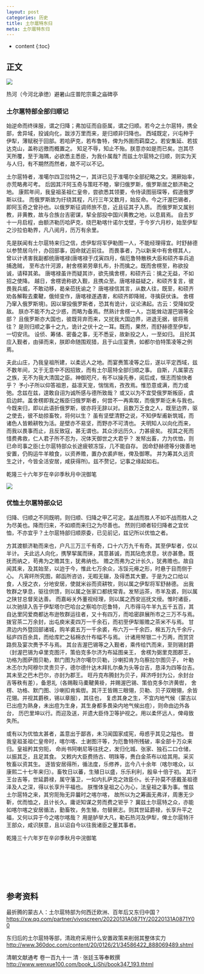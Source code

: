 ```yaml
---
layout: post
categories: 历史
title: 土尔扈特东归
meta: 土尔扈特东归
---
```

* content
{:toc}

## 正文

![]({{site.baseurl}}/images/20220210/20220210122130.jpg)

热河（今河北承徳）避暑山庄普陀宗乘之庙碑亭

### 土尔扈特部全部归顺记

始逆命而终徕服，谓之归降；弗加征而自臣属，谓之归顺。若今之土尔扈特，携全部，舍异域，投诚向化，跋涉万里而来，是归顺非归降也。
西域既定，兴屯种于伊犁，薄赋税于回部。若哈萨克，若布鲁特，俾为外圉而羁糜之。若安集延、若拔达克山，盖称远徼而概置之。
知足不辱，知止不殆。朕意亦如是而已矣。岂其尽天所覆，至于海隅，必欲悉主悉臣，为我仆属哉?
而兹土尔扈特之归顺，则实为天与人归，有不期然而然者，故不可以不记。

土尔扈特者，准噶尔四卫拉特之一，其详已见于准噶尔全部纪略之文。溯厥始率，亦荒略弗可考。
后因其汗阿玉奇与策旺不睦，窜归俄罗斯，俄罗斯居之额济勒之地。
康熙年间，我皇祖圣祖仁皇帝，尝欲悉其领要，令侍读图丽琛等，假道俄罗斯以往。
而俄罗斯故为纡绕其程，凡行三年又数月，始反命。今之汗渥巴锡者，即阿玉奇之曾孙也。以俄罗斯征调师旅不息，近且征其子入质。
而俄罗斯又属别教，非黄教，故与合族台吉密谋，挈全部投中国兴黄教之地，以息肩焉。
自去岁十一月启程，由额济勒历哈萨克，绕巴勒喀什诺尔戈壁，于今岁六月杪，始至伊犁之沙拉伯勒界，凡八阅月，历万有余里。

先是朕闻有土尔扈特来归之信，虑伊犁将军伊勒图一人，不能经理得宜。时舒赫德以参赞居乌什，办回部事，因命就近前往。
而畏事者，乃以新来中有舍楞其人，曾以计诱害我副都统唐喀禄(唐喀禄于戊寅四月，偕厄鲁特散秩大臣和硕齐率兵追捕逸贼，
至布古什河源，射舍楞弟劳章扎布，扑而擒之。既而舍楞至，称欲投诚，请释其弟。
唐喀禄虽许而疑其诈，欲先擒舍楞，和硕齐云：擒之无益，不如招之使降。
越日，舍楞诡称欲入觐，且携众至。唐喀禄益疑之，和硕齐复言，彼畏我兵威，不敢动移，曷亲莅抚谕之？
唐喀禄信其言，从数人往，既至，和硕齐劝各解鞍去橐鞬，俄倾变作，唐喀禄遂遇害，和硕齐即降贼，寻擒获伏诛。
舍楞乃窜入俄罗斯境)。因以窜投俄罗斯者，恐其有诡计，议论沸起。古云：受降如受敌。
朕亦不能不为之少惑，而略为备焉。然熟计舍楞一人，岂能耸动渥巴锡等全部？
且俄罗斯亦大国也，彼既背弃而来，又扰我大国边界，进退无据，彼将焉往？
是则归顺之事十之九，诡计之伏十之一耳。既而，果然，而舒赫德至伊犁，一切安讯。
设侦、筹储、密备之事，无不悉妥，故新投之人，一至如归。
且抡其应入觐者，由驿而来，朕即命随围观猎，且于山庄宴赉，如都尔伯特策凌等之例焉。

夫此山庄，乃我皇祖所建，以柔远人之地。而宴赉策凌等之后，遂以平定西域，兹不数年间，又于无意中不因招致，而有土尔扈特全部归顺之事。
自斯，凡属蒙古之族，无不为我大清国之臣。神御咫尺，有不以操先券，阅后成，惬志而愉快者乎？
予小子所以仰答祖恩，益凛天宠，惴惴焉，孜孜焉。惟恐意或满，而力或弛。念兹在兹，遑敢自诩为诚所感与德所致哉？
或又以为不宜受俄罗斯叛臣，虞启边衅。盖舍楞即我之叛臣归俄罗斯者，何尝不一再索取，而俄罗斯讫未与我也。
今既来归，即以此语折俄罗斯，彼亦将无辞以对。且数万乏食之人，既至边界，驱之使去，彼不劫掠畜牧，将何以生？
虽有坚壁清野之说，不知伊犁甫新筑城，而诸色人皆赖耕牧为活。是壁亦不易坚，而野亦不可清也。
夫明知人以向化而来，而我以畏事而止，且反致寇，甚无谓也。其众涉远历久，力甚疲矣。
视其之死而惜费弗救，仁人君子所不忍为，况体天御世之大君乎？
发帑出畜，力为优恤，则已命司事之臣(土尔扈特部众长途疲顿冻馁，几不能自存。
因命舒赫德等分拨善地安置，仍购运牛羊粮食，以资养赡，置办衣裘庐帐，俾及御寒。
并为筹其久远资生之计，今皆全活安居，咸获得所)。兹不赘记，记事之缘起如右。

乾隆三十六年岁在辛卯季秋月中浣御笔

![]({{site.baseurl}}/images/20220210/20220210122135.jpg)

### 优恤土尔扈特部众记

归降、归顺之不同既明，则归顺、归降之甲乙可定。盖战而胜人不如不战而胜人之为尽美也。降而归来，不如顺而来归之为尽善也。
然则归顺者较归降者之宜优恤，不亦宜乎？土尔扈特部归顺原委，已见前记，兹记所以优恤之者。

方其渡额济勒而来也，户凡三万三千有奇，口十六万九千有奇。其至伊犁者，仅以半计。
夫此远人向化，携孥挈属而徕，其意甚诚，而其阽危求息，状亦甚惫。既抚而纳之，苟弗为之赡其生，犹弗纳也。
赡之而弗为之计长久，犹弗赡也。故自闻其来，及其始至，以迨于今，惟此七万余众，冻馁元瘠之形，时悬于目而侧于心。
凡宵旰所究图，邮函所咨访，无暇无辍，及得悉其大要。于是为之口给以食，人授之衣，分地安居，使就米谷而资耕牧，则以属之伊犁将军舒赫德。
出我牧群之孳息，驱往供馈，则以属之张家口都统常青。发帑运茶，市羊及裘，则以属之陕甘总督吴达善。
而嘉峪关外董视经理，则以属之西安巡抚文绶。惟时诸臣，以次驰牍入告于伊犁塔尔巴哈台之察哈尔厄鲁特，
凡市得马牛羊九五千五百，其自达里冈爱商都达布逊牧群运往者，又十有四万，而哈密辟展所市之三万不与焉。
拨官茶二万余封，出屯庾米麦四万一千余石，而初至伊犁赈赡之茶米不与焉。
甘肃边内外暨回部诸城，购羊裘五万一千余裘，布六万一千余匹，棉五万九千余斤，毡庐四百余具，而给库贮之毡棉衣什布幅不与焉。
计诸用帑银二十万两，而赏贷路赀及宴次赉予不与焉。
其台吉渥巴锡等之入觐者，乘传给饩而来，至则锡封爵（封渥巴锡为卓里克图汗，策伯克多尔济为布延图亲王，
舍楞为弼里克图郡王，功格为图萨图贝勒，默门图为济尔噶尔贝勒，沙喇扣肯为乌察拉尔图贝子，
叶勒木丕尔为阿穆尔灵贵贝子，德尔德什达木拜扎尔桑为头等台吉，恳泽为四等台吉。其未至之巴木巴尔，亦封为郡王。
旺丹克布腾封为贝子，拜济呼封为公，余封台吉等秩有差），备恩礼（各赐鞍马橐鞬黄褂，并赐渥巴锡、策伯克多尔济黄辔，
舍楞、功格、默门图、沙喇扣肯紫辔。其汗王皆赐三眼翎，贝勒、贝子双眼翎，余皆花翎。并视其爵秩，锡以章服），其往也，
复虑其身之生，不宜内地气候（蒙古以已出痘为熟身，未出痘为生身，其生身都多畏染内地气候出痘），则命由边外各台，
历巴里坤以行。而迎及送，并遗大臣侍卫等护视之。用以柔怀远人，俾毋致失所。

或有以为优恤太甚者，盖意出于鄙吝，未习闻国家成宪，毋惑乎其见之隘也。
昔我皇祖圣祖仁皇帝时，喀尔喀、土谢图汗等，为厄鲁特所残破，率全部十万众来归。皇祖矜其穷阨，
命尚书阿喇尼等往抚之，发归化城、张家、独石二口仓储，以振其乏，且足其食。
又敕内大臣费扬古、明珠等，赉白金茶布以给其用。采买牧畜以资其生。
逐皆安居得所，循法度，乐修养，迄今八十余年（喀尔喀众，以康熙二十七年来归）。畜牧日以蕃，生殖日以盛，乐乐利利，殷阜十倍于初。
其汗王台吉等，世延爵禄，属守藩卫，一如内扎萨克之效臣仆。长子孙莫不感戴圣祖德泽及人之深，得以长享升平福也。
朕惟体皇祖之心为心，法皇祖之事为事。惟兹土尔扈特之来，其穷阨殆无异曩时之喀尔喀，
故所以为之筹画无弗详，周惠无少靳，优而恤之，且计长久。庸讵知谋之劳而费之钜乎？
冀兹土尔扈特之众，亦能如喀尔喀之安居循法，勤畜牧，务生殖，勿替厥志。则其世延爵禄，长享升平之福，又何以异于今之喀尔喀哉？
用是胪举大凡，勒石热河及伊犁，俾土尔扈特汗王部众，咸识朕意，且以诏自今以往我诸臣之董其事者。

乾隆三十六年岁在辛卯季秋月中浣御笔


<br/><br/><br/><br/><br/>
## 参考资料

最折腾的蒙古人：土尔扈特部为何西迁欧洲、百年后又东归中国？ <https://xw.qq.com/partner/vivoscreen/20220131A0871Y/20220131A0871Y00>

东归后的土尔扈特等部，清政府采用什么安置政策来削弱其整体实力 <http://www.360doc.com/content/20/0126/21/34586422_888069489.shtml>

清朝文献通考 卷一百九十一 清 · 张廷玉等奉敕撰 <http://www.wenxue100.com/book_LiShi/book347_193.thtml>
